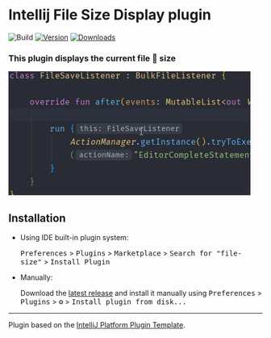 # Intellij File Size Display plugin

![Build](https://github.com/filipwtf/file-size/workflows/Build/badge.svg)
[![Version](https://img.shields.io/jetbrains/plugin/v/com.github.filipwtf.filesize.svg)](https://plugins.jetbrains.com/plugin/com.github.filipwtf.filesize)
[![Downloads](https://img.shields.io/jetbrains/plugin/d/com.github.filipwtf.filesize.svg)](https://plugins.jetbrains.com/plugin/com.github.filipwtf.filesize)

<!-- Plugin description -->
### This plugin displays the current file 📜 size 
![Example](example.gif)
<!-- Plugin description end -->

## Installation

- Using IDE built-in plugin system:
  
  <kbd>Preferences</kbd> > <kbd>Plugins</kbd> > <kbd>Marketplace</kbd> > <kbd>Search for "file-size"</kbd> >
  <kbd>Install Plugin</kbd>
  
- Manually:

  Download the [latest release](https://github.com/filipwtf/file-size/releases/latest) and install it manually using
  <kbd>Preferences</kbd> > <kbd>Plugins</kbd> > <kbd>⚙️</kbd> > <kbd>Install plugin from disk...</kbd>


---
Plugin based on the [IntelliJ Platform Plugin Template][template].

[template]: https://github.com/JetBrains/intellij-platform-plugin-template
